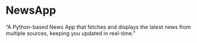 # NewsApp
“A Python-based News App that fetches and displays the latest news from multiple sources, keeping you updated in real-time.”
